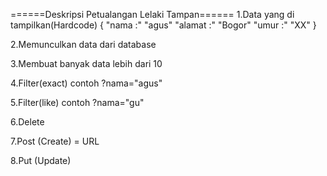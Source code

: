 ======Deskripsi Petualangan Lelaki Tampan======
1.Data yang di tampilkan(Hardcode)
{
	"nama :" "agus"
	"alamat :" "Bogor"
	"umur :" "XX"
}

2.Memunculkan data dari database

3.Membuat banyak data lebih dari 10

4.Filter(exact) contoh  ?nama="agus"

5.Filter(like) contoh ?nama="gu"

6.Delete

7.Post (Create) = URL

8.Put (Update)